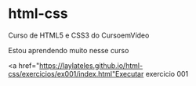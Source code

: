 # html-css
 Curso de HTML5 e CSS3 do CursoemVídeo

 Estou aprendendo muito nesse curso

 <a href="https://laylateles.github.io/html-css/exercicios/ex001/index.html"Executar exercicio 001 </a>
